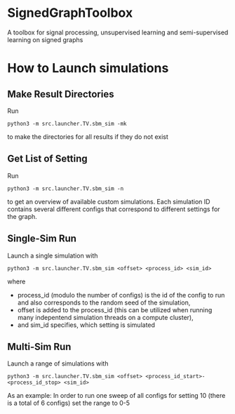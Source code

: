 # SignedGraphToolbox
A toolbox for signal processing, unsupervised learning and semi-supervised learning on signed graphs


# How to Launch simulations
## Make Result Directories
Run
```
python3 -m src.launcher.TV.sbm_sim -mk
```
to make the directories for all results if they do not exist

## Get List of Setting
Run
```
python3 -m src.launcher.TV.sbm_sim -n
```
to get an overview of available custom simulations. Each simulation ID contains several different configs that correspond to different settings for the graph.

## Single-Sim Run
Launch a single simulation with
```
python3 -m src.launcher.TV.sbm_sim <offset> <process_id> <sim_id>
```
where
 - process_id (modulo the number of configs) is the id of the config to run and also corresponds to the random seed of the simulation,
 - offset is added to the process_id (this can be utilized when running many indepentend simulation threads on a compute cluster),
 - and sim_id specifies, which setting is simulated

 ## Multi-Sim Run
Launch a range of simulations with
```
python3 -m src.launcher.TV.sbm_sim <offset> <process_id_start>-<process_id_stop> <sim_id>
```
As an example: In order to run one sweep of all configs for setting 10 (there is a total of 6 configs) set the range to 0-5
